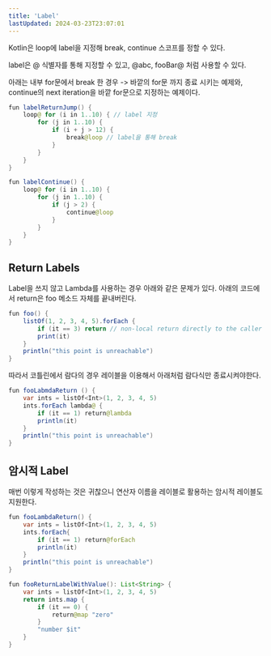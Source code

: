 ```yaml
---
title: 'Label'
lastUpdated: 2024-03-23T23:07:01
---
```


Kotlin은 loop에 label을 지정해 break, continue 스코프를 정할 수 있다.

label은 @ 식별자를 통해 지정할 수 있고, @abc, fooBar@ 처럼 사용할 수 있다.

아래는 내부 for문에서 break 한 경우 -> 바깥의 for문 까지 종료 시키는 예제와, continue의 next iteration을 바깥 for문으로 지정하는 예제이다.

```java
fun labelReturnJump() {
    loop@ for (i in 1..10) { // label 지정 
        for (j in 1..10) {
            if (i + j > 12) {
                break@loop // label을 통해 break  
            }
        }
    }
}

fun labelContinue() {
    loop@ for (i in 1..10) {
        for (j in 1..10) {
            if (j > 2) {
                continue@loop
            }
        }
    }
}
```

## Return Labels

Label을 쓰지 않고 Lambda를 사용하는 경우 아래와 같은 문제가 있다. 아래의 코드에서 return은 foo 메소드 자체를 끝내버린다.

```java
fun foo() {
    listOf(1, 2, 3, 4, 5).forEach {
        if (it == 3) return // non-local return directly to the caller of foo()
        print(it)
    }
    println("this point is unreachable")
}
```

따라서 코틀린에서 람다의 경우 레이블을 이용해서 아래처럼 람다식만 종료시켜야한다.

```java
fun fooLabmdaReturn () {
    var ints = listOf<Int>(1, 2, 3, 4, 5)
    ints.forEach lambda@ {
        if (it == 1) return@lambda
        println(it)
    }
    println("this point is unreachable")
}
```

## 암시적 Label

매번 이렇게 작성하는 것은 귀찮으니 연산자 이름을 레이블로 활용하는 암시적 레이블도 지원한다.

```java
fun fooLambdaReturn() {
    var ints = listOf<Int>(1, 2, 3, 4, 5)
    ints.forEach{
        if (it == 1) return@forEach
        println(it)
    }
    println("this point is unreachable")
}

fun fooReturnLabelWithValue(): List<String> {
    var ints = listOf<Int>(1, 2, 3, 4, 5)
    return ints.map {
        if (it == 0) {
            return@map "zero"
        }
        "number $it"
    }
}
```
